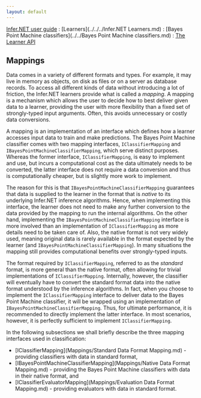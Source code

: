 ```yaml
---
layout: default 
--- 
```

[Infer.NET user guide](../../../index.md) : [Learners](../../../Infer.NET Learners.md) : [Bayes Point Machine classifiers](../../Bayes Point Machine classifiers.md) : [The Learner API](../API.md)

## Mappings

Data comes in a variety of different formats and types. For example, it may live in memory as objects, on disk as files or on a server as database records. To access all different kinds of data without introducing a lot of friction, the Infer.NET learners provide what is called a _mapping_. A mapping is a mechanism which allows the user to decide how to best deliver given data to a learner, providing the user with more flexibility than a fixed set of strongly-typed input arguments. Often, this avoids unnecessary or costly data conversions.

A mapping is an implementation of an interface which defines how a learner accesses input data to train and make predictions. The Bayes Point Machine classifier comes with two mapping interfaces, `IClassifierMapping` and `IBayesPointMachineClassifierMapping`, which serve distinct purposes. Whereas the former interface, `IClassifierMapping`, is easy to implement and use, but incurs a computational cost as the data ultimately needs to be converted, the latter interface does not require a data conversion and thus is computationally cheaper, but is slightly more work to implement.

The reason for this is that `IBayesPointMachineClassifierMapping` guarantees that data is supplied to the learner in the format that is _native_ to its underlying Infer.NET inference algorithms. Hence, when implementing this interface, the learner does not need to make any further conversion to the data provided by the mapping to run the internal algorithms. On the other hand, implementing the `IBayesPointMachineClassifierMapping` interface is more involved than an implementation of `IClassifierMapping` as more details need to be taken care of. Also, the native format is not very widely used, meaning original data is rarely available in the format expected by the learner (and `IBayesPointMachineClassifierMapping`). In many situations the mapping still provides computational benefits over strongly-typed inputs.

The format required by `IClassifierMapping`, referred to as the _standard_ format, is more general than the native format, often allowing for trivial implementations of `IClassifierMapping`. Internally, however, the classifier will eventually have to convert the standard format data into the native format understood by the inference algorithms. In fact, when you choose to implement the `IClassifierMapping` interface to deliver data to the Bayes Point Machine classifier, it will be wrapped using an implementation of `IBayesPointMachineClassifierMapping`. Thus, for ultimate performance, it is recommended to directly implement the latter interface. In most scenarios, however, it is perfectly sufficient to implement `IClassifierMapping`.

In the following subsections we shall briefly describe the three mapping interfaces used in classification:

*   [IClassifierMapping](Mappings/Standard Data Format Mapping.md) \- providing classifiers with data in standard format,
*   [IBayesPointMachineClassifierMapping](Mappings/Native Data Format Mapping.md) \- providing the Bayes Point Machine classifiers with data in their native format, and
*   [IClassifierEvaluatorMapping](Mappings/Evaluation Data Format Mapping.md) \- providing evaluators with data in standard format.
